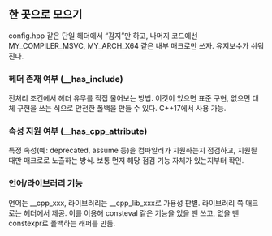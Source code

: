 ## 한 곳으로 모으기
config.hpp 같은 단일 헤더에서 “감지”만 하고, 나머지 코드에선 MY_COMPILER_MSVC, MY_ARCH_X64 같은 내부 매크로만 쓰자. 유지보수가 쉬워진다.

### 헤더 존재 여부 (__has_include)
전처리 조건에서 헤더 유무를 직접 물어보는 방법. 이것이 있으면 표준 구현, 없으면 대체 구현을 쓰는 식으로 안전한 폴백을 만들 수 있다. C++17에서 사용 가능. 

### 속성 지원 여부 (__has_cpp_attribute)
특정 속성(예: deprecated, assume 등)을 컴파일러가 지원하는지 점검하고, 지원될 때만 매크로로 노출하는 방식. 보통 먼저 해당 점검 기능 자체가 있는지부터 확인. 

### 언어/라이브러리 기능
언어는 __cpp_xxx, 라이브러리는 __cpp_lib_xxx로 가용성 판별. 라이브러리 쪽 매크로는 헤더에서 제공. 이를 이용해 consteval 같은 기능을 있을 땐 쓰고, 없을 땐 constexpr로 폴백하는 래퍼를 만듦.
